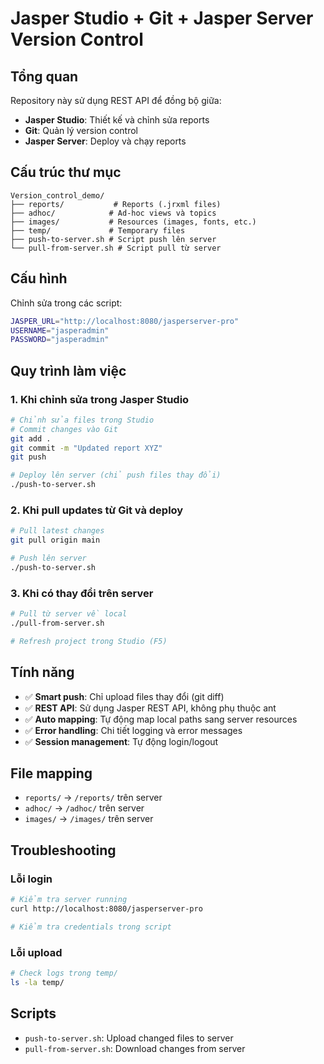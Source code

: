 # Jasper Studio + Git + Jasper Server Version Control

## Tổng quan

Repository này sử dụng REST API để đồng bộ giữa:
- **Jasper Studio**: Thiết kế và chỉnh sửa reports
- **Git**: Quản lý version control  
- **Jasper Server**: Deploy và chạy reports

## Cấu trúc thư mục

```
Version_control_demo/
├── reports/           # Reports (.jrxml files)
├── adhoc/            # Ad-hoc views và topics
├── images/           # Resources (images, fonts, etc.)
├── temp/             # Temporary files
├── push-to-server.sh # Script push lên server
└── pull-from-server.sh # Script pull từ server
```

## Cấu hình

Chỉnh sửa trong các script:

```bash
JASPER_URL="http://localhost:8080/jasperserver-pro"
USERNAME="jasperadmin"
PASSWORD="jasperadmin"
```

## Quy trình làm việc

### 1. Khi chỉnh sửa trong Jasper Studio

```bash
# Chỉnh sửa files trong Studio
# Commit changes vào Git
git add .
git commit -m "Updated report XYZ"
git push

# Deploy lên server (chỉ push files thay đổi)
./push-to-server.sh
```

### 2. Khi pull updates từ Git và deploy

```bash
# Pull latest changes
git pull origin main

# Push lên server
./push-to-server.sh
```

### 3. Khi có thay đổi trên server

```bash
# Pull từ server về local
./pull-from-server.sh

# Refresh project trong Studio (F5)
```

## Tính năng

- ✅ **Smart push**: Chỉ upload files thay đổi (git diff)
- ✅ **REST API**: Sử dụng Jasper REST API, không phụ thuộc ant
- ✅ **Auto mapping**: Tự động map local paths sang server resources
- ✅ **Error handling**: Chi tiết logging và error messages
- ✅ **Session management**: Tự động login/logout

## File mapping

- `reports/` → `/reports/` trên server
- `adhoc/` → `/adhoc/` trên server  
- `images/` → `/images/` trên server

## Troubleshooting

### Lỗi login
```bash
# Kiểm tra server running
curl http://localhost:8080/jasperserver-pro

# Kiểm tra credentials trong script
```

### Lỗi upload
```bash
# Check logs trong temp/
ls -la temp/
```

## Scripts

- `push-to-server.sh`: Upload changed files to server
- `pull-from-server.sh`: Download changes from server
